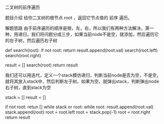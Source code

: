 二叉树的前序遍历

题目介绍
给你二叉树的根节点 root ，返回它节点值的 前序 遍历。

解题思路
由于前序遍历的顺序是根，左，右，所以我们有两种方法解决，第一种，用递归，我们将问题分成三步，如果当前node不是空，就添加，然后遍历它的左子树，然后遍历右子树

def search(root):
	if not root:
		return
	result.append(root.val)
	search(root.left)
	search(root.right)
	
result = []
search(root)
return result

我们还可以用迭代，定义一个stack模仿递归，判断当前node是否为空，不是空，就将其放入stack中，然后判断左子树，如果为空，就弹出stack，判断弹出node右子树，直到stack为空

stack = []
result = []

if not root:
	retun []
while stack or root:
	while root:
		result.append(root.val)
		stack.append(root)
		root = root.left
	root = stack.pop(-1)
	root = root.right
return result

